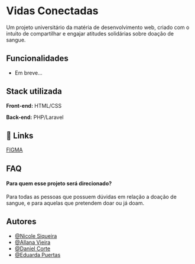 
# Vidas Conectadas

Um projeto universitário da matéria de desenvolvimento web, criado com o intuito de compartilhar e engajar atitudes solidárias sobre doação de sangue. 


## Funcionalidades

- Em breve...



## Stack utilizada

**Front-end:** HTML/CSS

**Back-end:** PHP/Laravel

## 🔗 Links
[FIGMA](https://www.figma.com/design/qRzE2McRgOmteCovMif7bc/Figma---Vidas-Conectadas?node-id=0-1&t=DEgSCHpaujpVBjCJ-1)

## FAQ

#### Para quem esse projeto será direcionado?

Para todas as pessoas que possuem dúvidas em relação a doação de sangue, e para aquelas que pretendem doar ou já doam.


## Autores

- [@Nicole Siqueira](https://www.github.com/nisiq)
- [@Allana Vieira](https://www.github.com/AVITORIAC)
- [@Daniel Corte](https://www.github.com/danielcorte)
- [@Eduarda Puertas](https://www.github.com/eepuertas)
